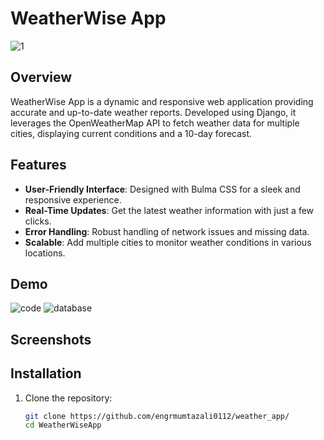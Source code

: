 # WeatherWise App

![1](https://github.com/engrmumtazali0112/weather_app/assets/156393630/1137af63-4f49-4717-a98a-45980429a68f)


## Overview
WeatherWise App is a dynamic and responsive web application providing accurate and up-to-date weather reports. Developed using Django, it leverages the OpenWeatherMap API to fetch weather data for multiple cities, displaying current conditions and a 10-day forecast.

## Features
- **User-Friendly Interface**: Designed with Bulma CSS for a sleek and responsive experience.
- **Real-Time Updates**: Get the latest weather information with just a few clicks.
- **Error Handling**: Robust handling of network issues and missing data.
- **Scalable**: Add multiple cities to monitor weather conditions in various locations.

## Demo
![code](https://github.com/engrmumtazali0112/weather_app/assets/156393630/c6592775-eb85-4cb5-8342-feb35e3a6789)
![database](https://github.com/engrmumtazali0112/weather_app/assets/156393630/9c2aa10a-15c5-46de-b826-5ff4a8e19729)


## Screenshots


## Installation
1. Clone the repository:
   ```bash
   git clone https://github.com/engrmumtazali0112/weather_app/
   cd WeatherWiseApp
